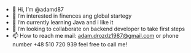 - 👋 Hi, I’m @adamd87
- 👀 I’m interested in finences ang global startegy 
- 🌱 I’m currently learning Java and i like it
- 💞️ I’m looking to collaborate on backend developer to take first steps
- 📫 How to reach me mail: adam.drozdz1987@gmail.com or phone number +48 510 720 939 feel free to call me!

<!---
adamd87/adamd87 is a ✨ special ✨ repository because its `README.md` (this file) appears on your GitHub profile.
You can click the Preview link to take a look at your changes.
--->
